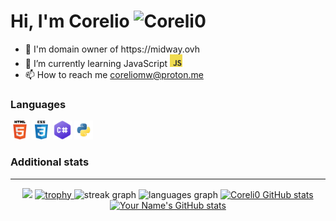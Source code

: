 <h1>Hi, I'm Corelio <img src="https://komarev.com/ghpvc/?username=Coreli0&label=Profile%20views&color=7d63ff&style=for-the-badge" alt="Coreli0"/></h1>
<ul>
<li> 🔰 I'm domain owner of https://midway.ovh</li>
<li> 📕 I’m currently learning JavaScript <code><img height="20" alt="javascript" src="https://raw.githubusercontent.com/github/explore/80688e429a7d4ef2fca1e82350fe8e3517d3494d/topics/javascript/javascript.png"></code>
<li> 📫 How to reach me <a href="mailto:coreliomw@proton.me">coreliomw@proton.me</a></li>
</ul>

### Languages
<code><img height="30" alt="html" src="https://raw.githubusercontent.com/github/explore/80688e429a7d4ef2fca1e82350fe8e3517d3494d/topics/html/html.png"></code>
<code><img height="30" alt="css" src="https://raw.githubusercontent.com/github/explore/80688e429a7d4ef2fca1e82350fe8e3517d3494d/topics/css/css.png"></code>
<code><img height="30" alt="csharp" src="https://raw.githubusercontent.com/github/explore/80688e429a7d4ef2fca1e82350fe8e3517d3494d/topics/csharp/csharp.png"></code>
<code><img height="30" alt="python" src="https://raw.githubusercontent.com/github/explore/80688e429a7d4ef2fca1e82350fe8e3517d3494d/topics/python/python.png"></code>


### Additional stats
<hr>
<div display="flex" justify-content="space-between" align="center">
  <a href="https://u8views.com/github/Coreli0"><img src="https://u8views.com/api/v1/github/profiles/100584937/views/day-week-month-total-count.svg"></a>
  <a href="https://github.com/ryo-ma/github-profile-trophy">
    <img src="https://github-profile-trophy.vercel.app/?username=Coreli0&theme=onestar&row=1&column=7" alt="trophy"/>
  </a>
    <img src="https://streak-stats.demolab.com?user=Coreli0&locale=en&mode=weekly&theme=dark&hide_border=true&border_radius=6&order=3" height="150" alt="streak graph"  />
    <img src="https://github-readme-stats.vercel.app/api/top-langs?username=Coreli0&locale=en&hide_title=true&layout=compact&card_width=320&langs_count=6&theme=dark&hide_border=true&order=2" height="150" alt="languages graph"/>
    <a href="https://github.com/Corerli0">
      <img src="http://github-profile-summary-cards.vercel.app/api/cards/profile-details?username=Coreli0&theme=github_dark" alt="Coreli0 GitHub stats"/>
    </a>
    <a href="https://github.com/Corerli0">
    <img src="https://github-readme-stats.vercel.app/api?username=Coreli0&show_icons=true&count_private=true&theme=dark" alt="Your Name's GitHub stats"/>
  </a>
  </div>
</div>
